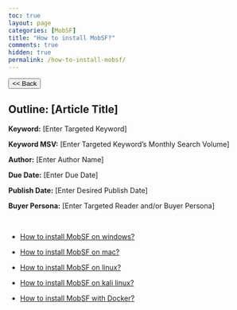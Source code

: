 ```yaml
---
toc: true
layout: page
categories: [MobSF]
title: "How to install MobSF?"
comments: true
hidden: true
permalink: /how-to-install-mobsf/
---
```


<button class="back-button" onclick="window.history.back()"><< Back</button>

## Outline: [Article Title]

**Keyword:** [Enter Targeted Keyword]

**Keyword MSV:** [Enter Targeted Keyword’s Monthly Search Volume]

**Author:** [Enter Author Name]

**Due Date:** [Enter Due Date]

**Publish Date:** [Enter Desired Publish Date]

**Buyer Persona:** [Enter Targeted Reader and/or Buyer Persona]

<br>

<ul>
<li><p><a href="https://aviyeldevrel.github.io/Aviyel-Blogs-Review/how-to-install-mobsf-windows/">How to install MobSF on windows? </a></p>
<li><p><a href="https://aviyeldevrel.github.io/Aviyel-Blogs-Review/how-to-install-mobsf-mac/">How to install MobSF on mac? </a></p>
<li><p><a href="https://aviyeldevrel.github.io/Aviyel-Blogs-Review/how-to-install-mobsf-linux/"">How to install MobSF on linux?  </a></p>
<li><p><a href="https://aviyeldevrel.github.io/Aviyel-Blogs-Review/how-to-install-mobsf-kali/"> How to install MobSF on kali linux?  </a></p>
<li><p><a href="https://aviyeldevrel.github.io/Aviyel-Blogs-Review/how-to-install-mobsf-docker/"> How to install MobSF with Docker? </a></p>
